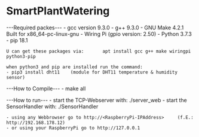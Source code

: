 # SmartPlantWatering

---Required packes---
    - gcc version 9.3.0
    - g++ 9.3.0
    - GNU Make 4.2.1 Built for x86_64-pc-linux-gnu
    - Wiring Pi (gpio version: 2.50)
    - Python 3.7.3
    - pip 18.1
    
    U can get these packages via:       apt install gcc g++ make wiringpi python3-pip

    when python3 and pip are installed run the command:
    - pip3 install dht11    (module for DHT11 temperature & humidity sensor)

---How to Compile---
    - make all

---How to run---
    - start the TCP-Webserver with:     ./server_web
    - start the SensorHandler with:     ./SensorHandler

    - using any Webbrowser go to http://<RaspberryPi-IPAddress>     (f.E.: http://192.168.178.12)
    - or using your RaspberryPi go to http://127.0.0.1
